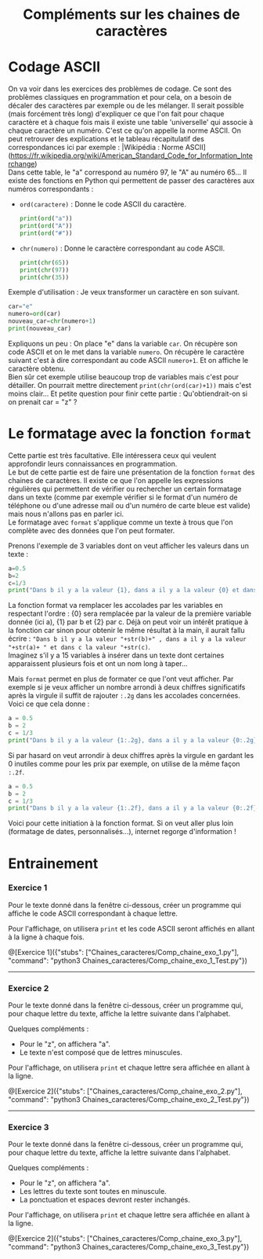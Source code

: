 <h1> <center>Compléments sur les chaines de caractères</center></h1>

# Codage ASCII

On va voir dans les exercices des problèmes de codage. Ce sont des problèmes classiques en programmation et pour cela, on a besoin de décaler des caractères par exemple ou de les mélanger. Il serait possible (mais forcément très long) d'expliquer ce que l'on fait pour chaque caractère et à chaque fois mais il existe une table 'universelle' qui associe à chaque caractère un numéro. C'est ce qu'on appelle la norme ASCII. On peut retrouver des explications et le tableau récapitulatif des correspondances ici par exemple : |Wikipédia : Norme ASCII](https://fr.wikipedia.org/wiki/American_Standard_Code_for_Information_Interchange)  
Dans cette table, le "a" correspond au numéro 97, le "A" au numéro 65...
Il existe des fonctions en Python qui permettent de passer des caractères aux numéros correspondants :
+ `ord(caractere)` : Donne le code ASCII du caractère.
  ```python runnable
  print(ord("a"))
  print(ord("A"))
  print(ord("#"))
  ```

+ `chr(numero)` : Donne le caractère correspondant au code ASCII.
  ```python runnable
  print(chr(65))
  print(chr(97))
  print(chr(35))
  ```
  
Exemple d'utilisation : Je veux transformer un caractère en son suivant.
```python runnable
car="e"
numero=ord(car)
nouveau_car=chr(numero+1)
print(nouveau_car)
```
Expliquons un peu : On place "e" dans la variable `car`. On récupère son code ASCII et on le met dans la variable `numero`. On récupère le caractère suivant c'est à dire correspondant au code ASCII `numero+1`. Et on affiche le  caractère obtenu.  
Bien sûr cet exemple utilise beaucoup trop de variables mais c'est pour détailler. On pourrait mettre directement `print(chr(ord(car)+1))` mais c'est moins clair... Et petite question pour finir cette partie : Qu'obtiendrait-on si on prenait car = "z" ?

# Le formatage avec la fonction `format`

Cette partie est très facultative. Elle intéressera ceux qui veulent approfondir leurs connaissances en programmation.  
Le but de cette partie est de faire une présentation de la fonction `format`  des chaines de caractères. Il existe ce que l'on appelle les expressions régulières qui permettent de vérifier ou rechercher un certain formatage dans un texte (comme par exemple vérifier si le format d'un numéro de téléphone ou d'une adresse mail ou d'un numéro de carte bleue est valide) mais nous n'allons pas en parler ici.  
Le formatage avec `format` s'applique comme un texte à trous que l'on complète avec des données que l'on peut formater. 

Prenons l'exemple de 3 variables dont on veut afficher les valeurs dans un texte :
```python runnable
a=0.5
b=2
c=1/3
print("Dans b il y a la valeur {1}, dans a il y a la valeur {0} et dans c la valeur {2}".format(a,b,c))
```
La fonction format va remplacer les accolades par les variables en respectant l'ordre : {0} sera remplacée par la valeur de la première variable donnée (ici a), {1} par b et {2} par c. Déjà on peut voir un intérêt pratique à la fonction car sinon pour obtenir le même résultat à la main, il aurait fallu écrire :
`"Dans b il y a la valeur "+str(b)+" , dans a il y a la valeur "+str(a)+ " et dans c la valeur "+str(c)`.  
Imaginez s'il y a 15 variables à insérer dans un texte dont certaines apparaissent plusieurs fois et ont un nom long à taper...

Mais `format` permet en plus de formater ce que l'ont veut afficher. Par exemple si je veux afficher un nombre arrondi à deux chiffres significatifs après la virgule il suffit de rajouter `:.2g` dans les accolades concernées. Voici ce que cela donne :
```python runnable
a = 0.5
b = 2
c = 1/3
print("Dans b il y a la valeur {1:.2g}, dans a il y a la valeur {0:.2g} et dans c la valeur {2:.2g}".format(a,b,c))
```

Si par hasard on veut arrondir à deux chiffres après la virgule en gardant les 0 inutiles comme pour les prix par exemple, on utilise de la même façon `:.2f`.
```python runnable
a = 0.5
b = 2
c = 1/3
print("Dans b il y a la valeur {1:.2f}, dans a il y a la valeur {0:.2f} et dans c la valeur {2:.2f}".format(a,b,c))
```

Voici pour cette initiation à la fonction format. Si on veut aller plus loin (formatage de dates, personnalisés...), internet regorge d'information !

# Entrainement 

### Exercice 1

Pour le texte donné dans la fenêtre ci-dessous, créer un programme qui affiche le code ASCII correspondant à chaque lettre.

Pour l'affichage, on utilisera `print` et les code ASCII seront affichés en allant à la ligne à chaque fois.

@[Exercice 1]({"stubs": ["Chaines_caracteres/Comp_chaine_exo_1.py"], "command": "python3 Chaines_caracteres/Comp_chaine_exo_1_Test.py"})

---

### Exercice 2

Pour le texte donné dans la fenêtre ci-dessous, créer un programme qui, pour chaque lettre du texte, affiche la lettre suivante dans l'alphabet. 

Quelques compléments : 
+ Pour le "z", on affichera "a". 
+ Le texte n'est composé que de lettres minuscules.

Pour l'affichage, on utilisera `print` et chaque lettre sera affichée en allant à la ligne.

@[Exercice 2]({"stubs": ["Chaines_caracteres/Comp_chaine_exo_2.py"], "command": "python3 Chaines_caracteres/Comp_chaine_exo_2_Test.py"})

---

### Exercice 3

Pour le texte donné dans la fenêtre ci-dessous, créer un programme qui, pour chaque lettre du texte, affiche la lettre suivante dans l'alphabet. 

Quelques compléments : 
+ Pour le "z", on affichera "a". 
+ Les lettres du texte sont toutes en minuscule.
+ La ponctuation et espaces devront rester inchangés.

Pour l'affichage, on utilisera `print` et chaque lettre sera affichée en allant à la ligne.

@[Exercice 2]({"stubs": ["Chaines_caracteres/Comp_chaine_exo_3.py"], "command": "python3 Chaines_caracteres/Comp_chaine_exo_3_Test.py"})
